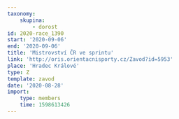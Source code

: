 ```yaml
---
taxonomy:
    skupina:
        - dorost
id: 2020-race_1390
start: '2020-09-06'
end: '2020-09-06'
title: 'Mistrovství ČR ve sprintu'
link: 'http://oris.orientacnisporty.cz/Zavod?id=5953'
place: 'Hradec Králové'
type: Z
template: zavod
date: '2020-08-28'
import:
    type: members
    time: 1598613426
---
```


